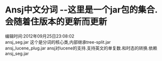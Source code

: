 Ansj中文分词 --这里是一个jar包的集合.会随着住版本的更新而更新
==================
编辑时间:2012年09月25日23:08:02</br>
ansj_seg.jar 这个是分词的核心类,内部继承tree-split.jar</br>
ansj_lucene_plug.jar ansj对lucene的支持.支持英文的单复数.和时态的转换.依赖ansj_seg.jar</br>


